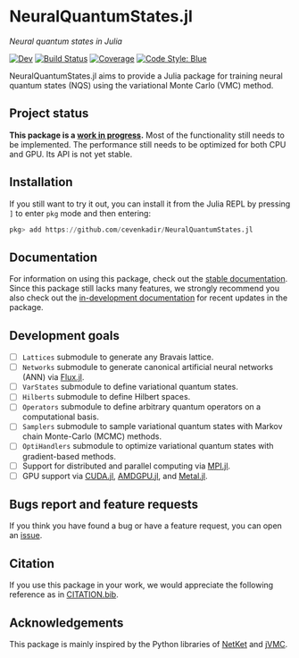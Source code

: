 # NeuralQuantumStates.jl

*Neural quantum states in Julia*

[![Dev](https://img.shields.io/badge/docs-dev-blue.svg)](https://cevenkadir.github.io/NeuralQuantumStates.jl/dev/)
[![Build Status](https://github.com/cevenkadir/NeuralQuantumStates.jl/actions/workflows/CI.yml/badge.svg?branch=main)](https://github.com/cevenkadir/NeuralQuantumStates.jl/actions/workflows/CI.yml?query=branch%3Amain)
[![Coverage](https://codecov.io/gh/cevenkadir/NeuralQuantumStates.jl/branch/main/graph/badge.svg)](https://codecov.io/gh/cevenkadir/NeuralQuantumStates.jl)
[![Code Style: Blue](https://img.shields.io/badge/code%20style-blue-4495d1.svg)](https://github.com/invenia/BlueStyle)

NeuralQuantumStates.jl aims to provide a Julia package for training neural quantum states (NQS) using the variational Monte Carlo (VMC) method.

## Project status
**This package is a <ins>work in progress</ins>.** Most of the functionality still needs to be implemented. The performance still needs to be optimized for both CPU and GPU. Its API is not yet stable.

## Installation
If you still want to try it out, you can install it from the Julia REPL by pressing `]` to enter `pkg` mode and then entering:
```julia
pkg> add https://github.com/cevenkadir/NeuralQuantumStates.jl
```

## Documentation
For information on using this package, check out the [stable documentation](https://kadirceven.com/NeuralQuantumStates.jl/stable/). Since this package still lacks many features, we strongly recommend you also check out the [in-development documentation](https://kadirceven.com/NeuralQuantumStates.jl/dev/) for recent updates in the package.

## Development goals
- [ ] `Lattices` submodule to generate any Bravais lattice.
- [ ] `Networks` submodule to generate canonical artificial neural networks (ANN) via [Flux.jl](https://github.com/FluxML/Flux.jl).
- [ ] `VarStates` submodule to define variational quantum states.
- [ ] `Hilberts` submodule to define Hilbert spaces.
- [ ] `Operators` submodule to define arbitrary quantum operators on a computational basis.
- [ ] `Samplers` submodule to sample variational quantum states with Markov chain Monte-Carlo (MCMC) methods.
- [ ] `OptiHandlers` submodule to optimize variational quantum states with gradient-based methods.
- [ ] Support for distributed and parallel computing via [MPI.jl](https://github.com/JuliaParallel/MPI.jl/tree/master).
- [ ] GPU support via [CUDA.jl](https://github.com/JuliaGPU/CUDA.jl), [AMDGPU.jl](https://github.com/JuliaGPU/AMDGPU.jl), and [Metal.jl](https://github.com/JuliaGPU/Metal.jl).

## Bugs report and feature requests
If you think you have found a bug or have a feature request, you can open an [issue](https://github.com/cevenkadir/NeuralQuantumStates.jl/issues/new).

## Citation
If you use this package in your work, 
we would appreciate the following reference as in [CITATION.bib](https://github.com/cevenkadir/NeuralQuantumStates.jl/main/CITATION.bib).

## Acknowledgements
This package is mainly inspired by the Python libraries of [NetKet](https://github.com/netket/netket) and [jVMC](https://github.com/markusschmitt/vmc_jax).


